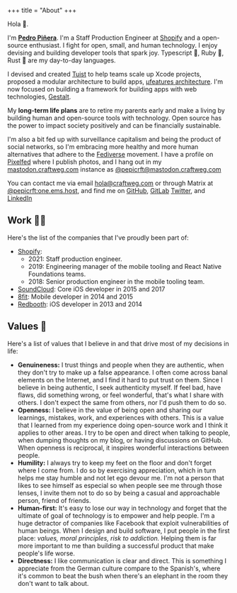 +++
title = "About"
+++

<p>Hola 👋.</p>
	<p>
		I'm <a href="/about"><b>Pedro Piñera</b></a>. I'm a Staff Production Engineer at <a href="https://shopify.com" target="_blank">Shopify</a> and a
		open-source enthusiast. I fight for open, small, and human technology. I enjoy devising and
		building developer tools that spark joy. Typescript 🚀, Ruby 💎, Rust 🦀 are my day-to-day
		languages.
	</p>
	<p>
		I devised and created <a href="https://tuist.io">Tuist</a> to help teams scale up Xcode
		projects, proposed a modular architecture to build apps,
		<a href="https://docs.tuist.io/building-at-scale/microfeatures" target="_blank"
			>µfeatures architecture</a
		>. I'm now focused on building a framework for building apps with web technologies,
		<a href="https://gestaltjs.org">Gestalt</a>.
	</p>
  <p>
  My <b>long-term life plans</b> are to retire my parents early and make a living by building human and open-source tools with technology. Open source has the power to impact society positively and can be financially sustainable.
  </p>
	<p>
    I'm also a bit fed up with surveillance capitalism and being the product of social networks, so I'm embracing more healthy and more human alternatives that adhere to the <a href="https://fediverse.info/">Fediverse</a> movement.
		I have a profile on <a href="https://pixelfed.social/pepicrft" target="_blank">Pixelfed</a> where
		I publish photos, and I hang out in my <a href="https://mastodon.craftweg.com" target=="_blank">mastodon.craftweg.com</a> instance as <a href="https://mastodon.craftweg.com/@pepicrft" target="_blank">@pepicrft@mastodon.craftweg.com</a>
	</p>
	<p>
		You can contact me via email <a href="mailto:hola@craftweg.com">hola@craftweg.com</a> or through Matrix at <a href="https://matrix.to/#/@pepicrft:one.ems.host">@pepicrft:one.ems.host</a>, and find me on
		<a href="https://github.com/pepicrft" target="_blank">GitHub</a>,
		<a href="https://gitlab.com/pepicrft" target="_blank">GitLab</a>
		<a href="https://twitter.com/pepicrft" target="_blank">Twitter</a>, and
		<a href="https://www.linkedin.com/in/pedro-pi%C3%B1era-buendia-9765a9125/" target="_blank"
			>LinkedIn</a
		>
	</p>

## Work 👨‍💻

Here's the list of the companies that I've proudly been part of:

- [Shopify](https://shopify.com/):
  - 2021: Staff production engineer.
  - 2019: Engineering manager of the mobile tooling and React Native Foundations teams.
  - 2018: Senior production engineer in the mobile tooling team.
- [SoundCloud](https://soundcloud.com/): Core iOS developer in 2015 and 2017
- [8fit](https://8fit.com/): Mobile developer in 2014 and 2015
- [Redbooth](https://redbooth.com/): iOS developer in 2013 and 2014

## Values 🌱

Here's a list of values that I believe in and that drive most of my decisions in life:

- **Genuineness:** I trust things and people when they are authentic, when they don't try to make up a false appearance. I often come across banal elements on the Internet, and I find it hard to put trust on them. Since I believe in being authentic, I seek authenticity myself. If feel bad, have flaws, did something wrong, or feel wonderful, that's what I share with others. I don't expect the same from others, nor I'd push them to do so.
- **Openness:** I believe in the value of being open and sharing our learnings, mistakes, work, and experiences with others. This is a value that I learned from my experience doing open-source work and I think it applies to other areas. I try to be open and direct when talking to people, when dumping thoughts on my blog, or having discussions on GitHub. When openness is reciprocal, it inspires wonderful interactions between people.
- **Humility:** I always try to keep my feet on the floor and don't forget where I come from. I do so by exercising appreciation, which in turn helps me stay humble and not let ego devour me. I'm not a person that likes to see himself as especial so when people see me through those lenses, I invite them not to do so by being a casual and approachable person, friend of friends.
- **Human-first:** It's easy to lose our way in technology and forget that the ultimate of goal of technology is to empower and help people. I'm a huge detractor of companies like Facebook that exploit vulnerabilities of human beings. When I design and build software, I put people in the first place: _values, moral principles, risk to addiction._ Helping them is far more important to me than building a successful product that make people's life worse.
- **Directness:** I like communication is clear and direct. This is something I appreciate from the German culture compare to the Spanish's, where it's common to beat the bush when there's an elephant in the room they don't want to talk about.
